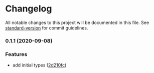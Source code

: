 # Changelog

All notable changes to this project will be documented in this file. See [standard-version](https://github.com/conventional-changelog/standard-version) for commit guidelines.

### 0.1.1 (2020-09-08)


### Features

* add initial types ([2d210fc](https://github.com/tdast/tdast-types/commit/2d210fc95302ccefbd8b2d5a0c240392dc49e37d))
